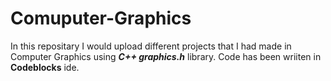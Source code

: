 # Comuputer-Graphics
 In this repositary I would upload different projects that I had made in Computer Graphics using <b><i>C++ graphics.h</i></b> library. 
 Code has been wriiten in <b>Codeblocks</b> ide.
